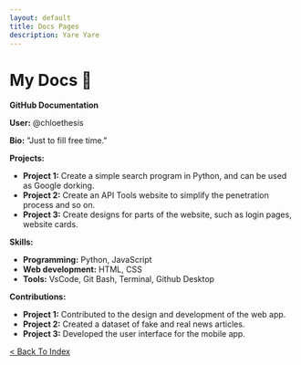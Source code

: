 ```yaml
---
layout: default
title: Docs Pages
description: Yare Yare
---
```


# My Docs 📜

**GitHub Documentation**

**User:** @chloethesis

**Bio:** "Just to fill free time."

**Projects:**

* **Project 1:** Create a simple search program in Python, and can be used as Google dorking.
* **Project 2:** Create an API Tools website to simplify the penetration process and so on.
* **Project 3:** Create designs for parts of the website, such as login pages, website cards.

**Skills:**

* **Programming:** Python, JavaScript
* **Web development:** HTML, CSS
* **Tools:** VsCode, Git Bash, Terminal, Github Desktop

**Contributions:**

* **Project 1:** Contributed to the design and development of the web app.
* **Project 2:** Created a dataset of fake and real news articles.
* **Project 3:** Developed the user interface for the mobile app.

[< Back To Index](../)
